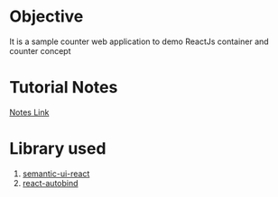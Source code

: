 # Objective
It is a sample counter web application to demo ReactJs container and counter concept

# Tutorial Notes
[Notes Link](https://docs.google.com/presentation/d/1ueBUlSf0zrvPQAs5fmawec7M9KOxIAFqWT1WiJmzMaE/edit?usp=sharing)

# Library used 
1. [semantic-ui-react](https://react.semantic-ui.com/)
2. [react-autobind](https://github.com/cassiozen/React-autobind)
